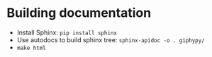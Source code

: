 Building documentation
======================

* Install Sphinx: ```pip install sphinx```
* Use autodocs to build sphinx tree: ```sphinx-apidoc -o . giphypy/```
* ```make html```
